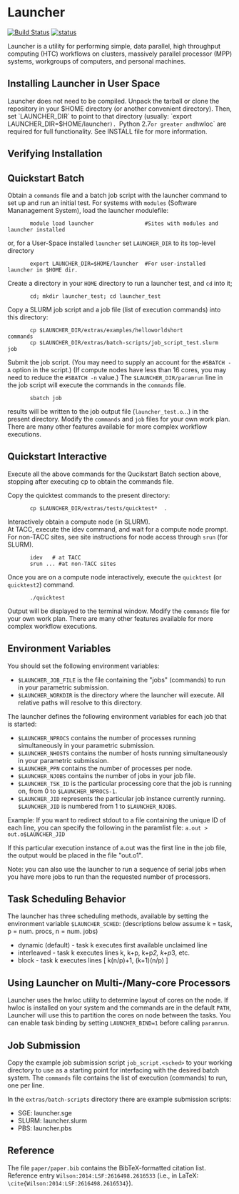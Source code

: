 # Launcher
[![Build Status](https://travis-ci.org/marshalllerner/launcher.svg?branch=master)](https://travis-ci.org/marshalllerner/launcher)
[![status](http://joss.theoj.org/papers/7b5df63cd8a40f557d66051695d300a7/status.svg)](http://joss.theoj.org/papers/7b5df63cd8a40f557d66051695d300a7)

Launcher is a utility for performing simple, data parallel, high throughput computing (HTC) workflows on clusters, 
massively parallel processor (MPP) systems, workgroups of computers, and personal machines.

## Installing Launcher in User Space
Launcher does not need to be compiled. 
Unpack the tarball or clone the repository in your $HOME directory (or another convenient directory). 
Then, set `LAUNCHER_DIR` to point to that directory (usually: `export LAUNCHER_DIR=$HOME/launcher`).
`Python 2.7` or greater and `hwloc` are required for full functionality. 
See INSTALL file for more information.

## Verifying Installation

## Quickstart Batch
Obtain a `commands` file and a batch job script with the launcher command to set up and run an initial test.
For systems with `modules` (Software Mananagement System), load the launcher modulefile:

```shell
       module load launcher                #Sites with modules and launcher installed
```
   
or, for a User-Space installed `launcher` set `LAUNCHER_DIR` to its top-level directory 
   
```shell
       export LAUNCHER_DIR=$HOME/launcher  #For user-installed launcher in $HOME dir.
```
   
Create a directory in your `HOME` directory to run a launcher test, and `cd` into it;
   
```shell
       cd; mkdir launcher_test; cd launcher_test
```
   
Copy a SLURM job script and a job file (list of execution commands) into this directory:
   
```shell
       cp $LAUNCHER_DIR/extras/examples/helloworldshort             commands
       cp $LAUNCHER_DIR/extras/batch-scripts/job_script_test.slurm  job
```

Submit the job script. 
(You may need to supply an account for the `#SBATCH -A` option in the script.)
(If compute nodes have less than 16 cores, you may need to reduce the `#SBATCH -n` value.)
The `$LAUNCHER_DIR/paramrun` line in the job script will execute the commands in the `commands` file.

```shell
       sbatch job
```

results will be written to the job output file (`launcher_test.o`...) in the present directory.
Modify the `commands` and `job` files for your own work plan.  There are many other features
available for more complex workflow executions. 

## Quickstart Interactive
Execute all the above commands for the Qucikstart Batch section above, stopping
after executing  cp to obtain the commands file.

Copy the quicktest commands to the present directory:

```shell
       cp $LAUNCHER_DIR/extras/tests/quicktest*  .
```

Interactively obtain a compute node (in SLURM).  
At TACC, execute the idev command, and wait for a compute node prompt.
For non-TACC sites, see site instructions for node access through `srun` (for SLURM).

```shell
       idev   # at TACC
       srun ... #at non-TACC sites
```

Once you are on a compute node interactively, execute the `quicktest` (or `quicktest2`) command.

```shell
       ./quicktest
```

Output will be displayed to the terminal window.
Modify the `commands` file for your own work plan.  There are many other features
available for more complex workflow executions. 

## Environment Variables

You should set the following environment variables:

* `$LAUNCHER_JOB_FILE` is the file containing the "jobs" (commands) to run in your parametric submission.
* `$LAUNCHER_WORKDIR` is the directory where the launcher will execute. All relative paths will resolve to this directory.

The launcher defines the following environment variables for each job that is started:

* `$LAUNCHER_NPROCS` contains the number of processes running simultaneously in your parametric submission.
* `$LAUNCHER_NHOSTS` contains the number of hosts running simultaneously in your parametric submission.
* `$LAUNCHER_PPN` contains the number of processes per node.
* `$LAUNCHER_NJOBS` contains the number of jobs in your job file.
* `$LAUNCHER_TSK_ID` is the particular processing core that the job is running on, from 0 to `$LAUNCHER_NPROCS-1`.
* `$LAUNCHER_JID` represents the particular job instance currently running. `$LAUNCHER_JID` is numbered from 1 to `$LAUNCHER_NJOBS`.

Example: If you want to redirect stdout to a file containing the unique ID of each line, you can specify the following in the paramlist file: ```a.out > out.o$LAUNCHER_JID```

If this particular execution instance of a.out was the first line in the job file, the output would be placed in the file "out.o1".

Note: you can also use the launcher to run a sequence of serial jobs when you have more jobs to run than the requested number of processors.  

## Task Scheduling Behavior

The launcher has three scheduling methods, available by setting the environment variable `$LAUNCHER_SCHED`: (descriptions below assume k = task, p = num. procs, n = num. jobs)

* dynamic (default) - task k executes first available unclaimed line
* interleaved - task k executes lines k, k+p, k+p*2, k+p*3, etc.
* block - task k executes lines [ k(n/p)+1, (k+1)(n/p) ]

## Using Launcher on Multi-/Many-core Processors
Launcher uses the hwloc utility to determine layout of cores on the node. If hwloc is installed on your system and the commands are in the default `PATH`, Launcher will use this to partition the cores on node between the tasks. You can enable task binding by setting `LAUNCHER_BIND=1` before calling `paramrun`.

## Job Submission

Copy the example job submission script `job_script.<sched>` to your working directory to use as a starting point for interfacing with the desired batch system.
The `commands` file contains the list of execution (commands) to run, one per line.

In the `extras/batch-scripts`  directory there are example submission scripts:
  * SGE:   launcher.sge
  * SLURM: launcher.slurm
  * PBS:   launcher.pbs

## Reference
The file `paper/paper.bib` contains the BibTeX-formatted citation list. 
Reference entry `Wilson:2014:LSF:2616498.2616533` (i.e., in LaTeX: `\cite{Wilson:2014:LSF:2616498.2616534}`).
